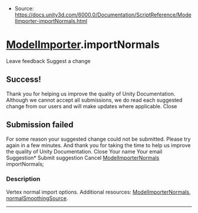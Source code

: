 * Source: https://docs.unity3d.com/6000.0/Documentation/ScriptReference/ModelImporter-importNormals.html

#  [ModelImporter](https://docs.unity3d.com/6000.0/Documentation/ScriptReference/ModelImporter.html).importNormals
Leave feedback
Suggest a change
## Success!
Thank you for helping us improve the quality of Unity Documentation. Although we cannot accept all submissions, we do read each suggested change from our users and will make updates where applicable.
Close
## Submission failed
For some reason your suggested change could not be submitted. Please <a>try again</a> in a few minutes. And thank you for taking the time to help us improve the quality of Unity Documentation.
Close
Your name Your email Suggestion* Submit suggestion
Cancel
[ModelImporterNormals](https://docs.unity3d.com/6000.0/Documentation/ScriptReference/ModelImporterNormals.html) importNormals; 
### Description
Vertex normal import options.
Additional resources: [ModelImporterNormals](https://docs.unity3d.com/6000.0/Documentation/ScriptReference/ModelImporterNormals.html), [normalSmoothingSource](https://docs.unity3d.com/6000.0/Documentation/ScriptReference/ModelImporter-normalSmoothingSource.html).
* * *
